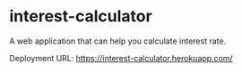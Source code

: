 # interest-calculator

A web application that can help you calculate interest rate.

Deployment URL: https://interest-calculator.herokuapp.com/